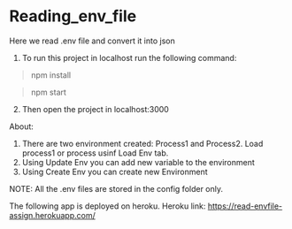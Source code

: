 # Reading_env_file
Here we read .env file and convert it into json

1. To run this project in localhost run the following command:

> npm install

> npm start

2. Then open the project in localhost:3000

About:
1. There are two environment created: Process1 and Process2. Load process1 or process usinf Load Env tab.
2. Using Update Env you can add new variable to the environment
3. Using Create Env you can create new Environment

NOTE:
All the .env files are stored in the config folder only.

The following app is deployed on heroku. Heroku link: https://read-envfile-assign.herokuapp.com/
